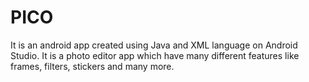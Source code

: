 # PICO
It is an android app created using Java and XML language on Android Studio. It is a photo editor app which have many different features like frames, filters, stickers and many more. 
